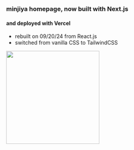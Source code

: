 ### minjiya homepage, now built with Next.js

#### and deployed with Vercel

-   rebuilt on 09/20/24 from React.js
-   switched from vanilla CSS to TailwindCSS

<img src="https://github.com/minjiyalabs.png" width="250" height="250">

